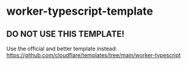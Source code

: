 # worker-typescript-template

## DO NOT USE THIS TEMPLATE!
Use the official and better template instead: https://github.com/cloudflare/templates/tree/main/worker-typescript
